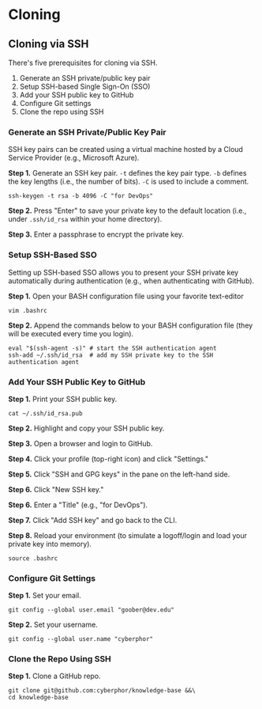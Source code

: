 # Cloning
## Cloning via SSH
There's five prerequisites for cloning via SSH. 
1. Generate an SSH private/public key pair
2. Setup SSH-based Single Sign-On (SSO)
3. Add your SSH public key to GitHub
4. Configure Git settings
5. Clone the repo using SSH

### Generate an SSH Private/Public Key Pair
SSH key pairs can be created using a virtual machine hosted by a Cloud Service Provider (e.g., Microsoft Azure).  

**Step 1.** Generate an SSH key pair.  `-t` defines the key pair type. `-b` defines the key lengths (i.e., the number of bits). `-C` is used to include a comment.   
```
ssh-keygen -t rsa -b 4096 -C "for DevOps"
```

**Step 2.** Press "Enter" to save your private key to the default location (i.e., under `.ssh/id_rsa` within your home directory).  
  
**Step 3.** Enter a passphrase to encrypt the private key.  

### Setup SSH-Based SSO
Setting up SSH-based SSO allows you to present your SSH private key automatically during authentication (e.g., when authenticating with GitHub).

**Step 1.** Open your BASH configuration file using your favorite text-editor
```
vim .bashrc
```

**Step 2.** Append the commands below to your BASH configuration file (they will be executed every time you login).
```
eval "$(ssh-agent -s)" # start the SSH authentication agent
ssh-add ~/.ssh/id_rsa  # add my SSH private key to the SSH authentication agent
```

### Add Your SSH Public Key to GitHub
**Step 1.** Print your SSH public key.
```
cat ~/.ssh/id_rsa.pub
```

**Step 2.** Highlight and copy your SSH public key.  

**Step 3.** Open a browser and login to GitHub.  

**Step 4.** Click your profile (top-right icon) and click "Settings."  

**Step 5.** Click "SSH and GPG keys" in the pane on the left-hand side.  

**Step 6.** Click "New SSH key."  

**Step 6.** Enter a "Title" (e.g., "for DevOps").  

**Step 7.** Click "Add SSH key" and go back to the CLI.

**Step 8.** Reload your environment (to simulate a logoff/login and load your private key into memory).
```
source .bashrc
```

### Configure Git Settings
**Step 1.** Set your email.
```
git config --global user.email "goober@dev.edu"
```

**Step 2.** Set your username.
```
git config --global user.name "cyberphor"
```

### Clone the Repo Using SSH
**Step 1.** Clone a GitHub repo.
```
git clone git@github.com:cyberphor/knowledge-base &&\
cd knowledge-base
```